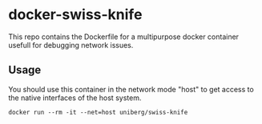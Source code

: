 # docker-swiss-knife
This repo contains the Dockerfile for a multipurpose docker container usefull for debugging network issues.

## Usage
You should use this container in the network mode "host" to get access to the native interfaces of the host system.
```
docker run --rm -it --net=host uniberg/swiss-knife
```
